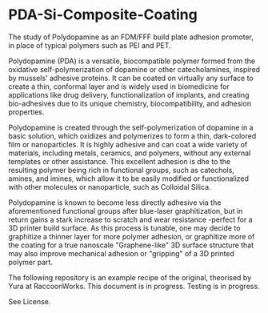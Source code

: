 # PDA-Si-Composite-Coating
The study of Polydopamine as an FDM/FFF build plate adhesion promoter, in place of typical polymers such as PEI and PET.


Polydopamine (PDA) is a versatile, biocompatible polymer formed from the oxidative self-polymerization of dopamine or other catecholamines, inspired by mussels' adhesive proteins. It can be coated on virtually any surface to create a thin, conformal layer and is widely used in biomedicine for applications like drug delivery, functionalization of implants, and creating bio-adhesives due to its unique chemistry, biocompatibility, and adhesion properties.

Polydopamine is created through the self-polymerization of dopamine in a basic solution, which oxidizes and polymerizes to form a thin, dark-colored film or nanoparticles. It is highly adhesive and can coat a wide variety of materials, including metals, ceramics, and polymers, without any external templates or other assistance. This excellent adhesion is dhe to the resulting polymer being rich in functional groups, such as catechols, amines, and imines, which allow it to be easily modified or functionalized with other molecules or nanoparticle, such as Colloidal Silica.

Polydopamine is known to become less directly adhesive via the aforementioned functional groups after blue-laser graphitization, but in return gains a stark increase to scratch and wear resistance -perfect for a 3D printer build surface. As this process is tunable, one may decide to graphitize a thinner layer for more polymer adhesion, or graphitize more of the coating for a true nanoscale "Graphene-like" 3D surface structure that may also improve mechanical adhesion or "gripping" of a 3D printed polymer part.

The following repository is an example recipe of the original, theorised by Yura at RaccoonWorks. This document is in progress. Testing is in progress.

See License.

